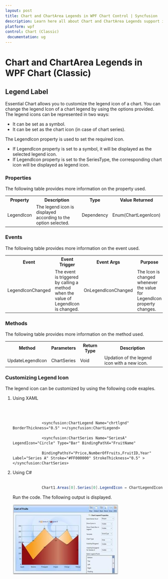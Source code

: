 ```yaml
---
layout: post
title: Chart and ChartArea Legends in WPF Chart Control | Syncfusion
description: Learn here all about Chart and ChartArea Legends support in Syncfusion WPF Chart (Classic) control and more.
platform: wpf
control: Chart (Classic)
 documentation: ug
---
```

# Chart and ChartArea Legends in WPF Chart (Classic)

## Legend Label

Essential Chart allows you to customize the legend icon of a chart. You can change the legend Icon of a chart legend by using the options provided. The legend icons can be represented in two ways:

* It can be set as a symbol.
* It can be set as the chart icon (in case of chart series).

The LegendIcon property is used to set the required icon.

* If LegendIcon property is set to a symbol, it will be displayed as the selected legend icon.
* If LegendIcon property is set to the SeriesType, the corresponding chart icon will be displayed as legend icon.



### Properties

The following table provides more information on the property used.

<table>
<tr>
<th>
Property</th><th>
Description</th><th>
Type</th><th>
Value Returned</th></tr>
<tr>
<td>
LegendIcon</td><td>
The legend icon is displayed according to the option selected. </td><td>
Dependency</td><td>
Enum(ChartLegenIcon)</td></tr>
</table>

### Events

The following table provides more information on the event used.


<table>
<tr>
<th>
Event</th><th>
Event Trigger</th><th>
Event Args</th><th>
Purpose</th></tr>
<tr>
<td>
LegendIconChanged</td><td>
The event is triggered by calling a method when the value of LegendIcon is changed.</td><td>
OnLegendIconChanged</td><td>
The Icon is changed whenever the value for LegendIcon property changes.</td></tr>
</table>

### Methods

The following table provides more information on the method used.


<table>
<tr>
<th>
Method</th><th>
Parameters</th><th>
Return Type</th><th>
Description</th></tr>
<tr>
<td>
UpdateLegendIcon</td><td>
ChartSeries</td><td>
Void</td><td>
Updation of the legend icon with a new icon.</td></tr>
</table>

### Customizing Legend Icon

The legend icon can be customized by using the following code exaples.

1. Using XAML

   ~~~ xaml



				<syncfusion:ChartLegend Name="chrtlgnd" BorderThickness="0.5" ></syncfusion:ChartLegend>

				<syncfusion:ChartSeries Name="SeriesA" LegendIcon="Circle" Type="Bar" BindingPathX="FruitName"

				BindingPathsY="Price,NumberOfFruits,FruitID,Year" Label="Series A" Stroke="#FF000000" StrokeThickness="0.5" ></syncfusion:ChartSeries>
   ~~~
   
2. Using C#

   ~~~ csharp

				Chart1.Areas[0].Series[0].LegendIcon = ChartLegendIcon.Circle;
   ~~~
   Run the code. The following output is displayed.

   ![Chart-Controls_images195](Chart-Controls_images/Chart-Controls_img195.jpeg)

   